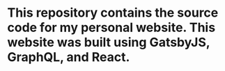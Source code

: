 # This repository contains the source code for my personal website. This website was built using GatsbyJS, GraphQL, and React.

